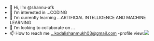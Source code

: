 - 👋 Hi, I’m @shannu-afk
- 👀 I’m interested in ...CODING
- 🌱 I’m currently learning ...ARTIFICIAL INTELLIGENCE AND MACHINE LEARNING
- 💞️ I’m looking to collaborate on ...
- 📫 How to reach me ...kodalishanmukh03@gmail.com
-profile view:![](https://komarev.com/ghpvc/?username=shannu-afk&color=blue)

<!---
shannu-afk/shannu-afk is a ✨ special ✨ repository .
--->
